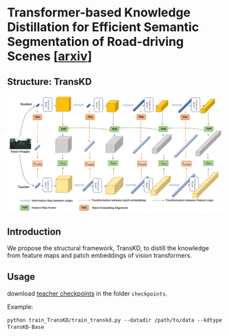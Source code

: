 # Transformer-based Knowledge Distillation for Efficient Semantic Segmentation of Road-driving Scenes [[arxiv](https://arxiv.org/abs/2202.13393)]
## Structure: TransKD
![](https://github.com/RuipingL/SKR_PEA/blob/main/structure.PNG)
## Introduction
We propose the structural framework, TransKD, to distill the knowledge from feature maps and patch embeddings of vision transformers.
## Usage
download [teacher checkpoints](https://1drv.ms/u/s!AlFXMOI-DJJhn3qvs5TOQlaWbbVr?e=ohlhOU) in the folder `checkpoints`.

Example:
```
python train_TransKD/train_transkd.py --datadir /path/to/data --kdtype TransKD-Base
```
